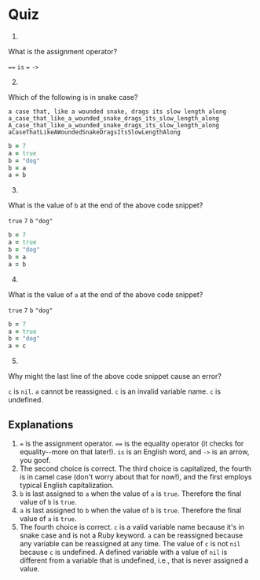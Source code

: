 # Quiz

1. <quiz>
  <question>
    <p>What is the assignment operator?</p>
    <answer><code>==</code></answer>
    <answer><code>is</code></answer>
    <answer correct><code>=</code></answer>
    <answer><code>-></code></answer>
  </question>
</quiz>

2. <quiz>
  <question>
    <p>Which of the following is in snake case?</p>
    <answer><code>a case that, like a wounded snake, drags its slow length along</code></answer>
    <answer correct><code>a_case_that_like_a_wounded_snake_drags_its_slow_length_along</code></answer>
    <answer><code>A_case_that_like_a_wounded_snake_drags_its_slow_length_along</code></answer>
    <answer><code>aCaseThatLikeAWoundedSnakeDragsItsSlowLengthAlong</code></answer>
  </question>
</quiz>

```ruby
b = 7
a = true
b = "dog"
b = a
a = b
```

3. <quiz>
  <question>
    <p>What is the value of <code>b</code> at the end of the above code snippet?</p>
    <answer correct><code>true</code></answer>
    <answer><code>7</code></answer>
    <answer><code>b</code></answer>
    <answer><code>"dog"</code></answer>
  </question>
</quiz>

```ruby
b = 7
a = true
b = "dog"
b = a
a = b
```

4. <quiz>
  <question>
    <p>What is the value of <code>a</code> at the end of the above code snippet?</p>
    <answer correct><code>true</code></answer>
    <answer><code>7</code></answer>
    <answer><code>b</code></answer>
    <answer><code>"dog"</code></answer>
  </question>
</quiz>

```ruby
b = 7
a = true
b = "dog"
a = c
```

5. <quiz>
  <question>
    <p>Why might the last line of the above code snippet cause an error?</p>
    <answer><code>c</code> is <code>nil</code>.</answer>
    <answer><code>a</code> cannot be reassigned.</answer>
    <answer><code>c</code> is an invalid variable name.</answer>
    <answer><code>c</code> is undefined.</answer>
  </question>
</quiz>


## Explanations

1. `=` is the assignment operator. `==` is the equality operator (it checks for equality--more on that later!). `is` is an English word, and `->` is an arrow, you goof.
2. The second choice is correct. The third choice is capitalized, the fourth is in camel case (don't worry about that for now!), and the first employs typical English capitalization.
3. `b` is last assigned to `a` when the value of `a` is `true`. Therefore the final value of `b` is `true`.
4. `a` is last assigned to `b` when the value of `b` is `true`. Therefore the final value of `a` is `true`.
5. The fourth choice is correct. `c` is a valid variable name because it's in snake case and is not a Ruby keyword. `a` can be reassigned because any variable can be reassigned at any time. The value of `c` is not `nil` because `c` is undefined. A defined variable with a value of `nil` is different from a variable that is undefined, i.e., that is never assigned a value.
